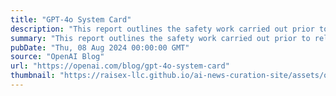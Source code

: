 ```yaml
---
title: "GPT-4o System Card"
description: "This report outlines the safety work carried out prior to releasing GPT-4o including external red teaming, frontier risk evaluations according to our Preparedness Framework, and an overview of the mitigations we built in to address key risk areas."
summary: "This report outlines the safety work carried out prior to releasing GPT-4o including external red teaming, frontier risk evaluations according to our Preparedness Framework, and an overview of the mitigations we built in to address key risk areas."
pubDate: "Thu, 08 Aug 2024 00:00:00 GMT"
source: "OpenAI Blog"
url: "https://openai.com/blog/gpt-4o-system-card"
thumbnail: "https://raisex-llc.github.io/ai-news-curation-site/assets/openai_logo.png"
---
```


